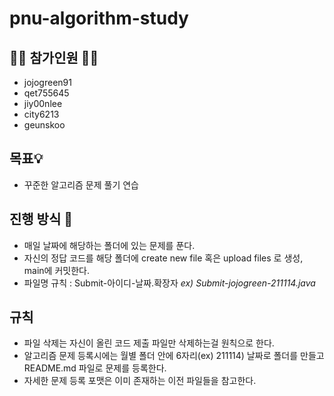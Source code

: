 # pnu-algorithm-study
## 🙋‍♂️ 참가인원 🙋‍♀️
- jojogreen91
- qet755645
- jiy00nlee
- city6213
- geunskoo
## 목표💡
- 꾸준한 알고리즘 문제 풀기 연습
## 진행 방식 🎲
- 매일 날짜에 해당하는 폴더에 있는 문제를 푼다.
- 자신의 정답 코드를 해당 폴더에 create new file 혹은 upload files 로 생성, main에 커밋한다.
- 파일명 규칙 : Submit-아이디-날짜.확장자 _ex) Submit-jojogreen-211114.java_
## 규칙
- 파일 삭제는 자신이 올린 코드 제출 파일만 삭제하는걸 원칙으로 한다.
- 알고리즘 문제 등록시에는 월별 폴더 안에 6자리(ex) 211114) 날짜로 폴더를 만들고 README.md 파일로 문제를 등록한다.
- 자세한 문제 등록 포맷은 이미 존재하는 이전 파일들을 참고한다.
